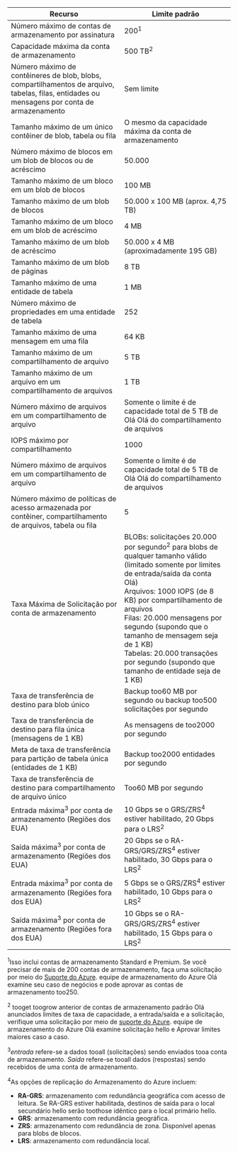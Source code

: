 | Recurso | Limite padrão |
| --- | --- |
| Número máximo de contas de armazenamento por assinatura |200<sup>1</sup> |
| Capacidade máxima da conta de armazenamento |500 TB<sup>2</sup> |
| Número máximo de contêineres de blob, blobs, compartilhamentos de arquivo, tabelas, filas, entidades ou mensagens por conta de armazenamento |Sem limite |
| Tamanho máximo de um único contêiner de blob, tabela ou fila |O mesmo da capacidade máxima da conta de armazenamento |
| Número máximo de blocos em um blob de blocos ou de acréscimo |50.000 |
| Tamanho máximo de um bloco em um blob de blocos |100 MB |
| Tamanho máximo de um blob de blocos |50.000 x 100 MB (aprox. 4,75 TB) |
| Tamanho máximo de um bloco em um blob de acréscimo |4 MB |
| Tamanho máximo de um blob de acréscimo |50.000 x 4 MB (aproximadamente 195 GB) |
| Tamanho máximo de um blob de páginas |8 TB |
| Tamanho máximo de uma entidade de tabela |1 MB |
| Número máximo de propriedades em uma entidade de tabela |252 |
| Tamanho máximo de uma mensagem em uma fila |64 KB |
| Tamanho máximo de um compartilhamento de arquivo |5 TB |
| Tamanho máximo de um arquivo em um compartilhamento de arquivos |1 TB |
| Número máximo de arquivos em um compartilhamento de arquivo |Somente o limite é de capacidade total de 5 TB de Olá Olá do compartilhamento de arquivos |
| IOPS máximo por compartilhamento |1000 |
| Número máximo de arquivos em um compartilhamento de arquivo |Somente o limite é de capacidade total de 5 TB de Olá Olá do compartilhamento de arquivos |
| Número máximo de políticas de acesso armazenada por contêiner, compartilhamento de arquivos, tabela ou fila |5 |
| Taxa Máxima de Solicitação por conta de armazenamento |BLOBs: solicitações 20.000 por segundo<sup>2</sup> para blobs de qualquer tamanho válido (limitado somente por limites de entrada/saída da conta Olá) <br />Arquivos: 1000 IOPS (de 8 KB) por compartilhamento de arquivos <br />Filas: 20.000 mensagens por segundo (supondo que o tamanho de mensagem seja de 1 KB)<br />Tabelas: 20.000 transações por segundo (supondo que tamanho de entidade seja de 1 KB) |
| Taxa de transferência de destino para blob único |Backup too60 MB por segundo ou backup too500 solicitações por segundo |
| Taxa de transferência de destino para fila única (mensagens de 1 KB) |As mensagens de too2000 por segundo |
| Meta de taxa de transferência para partição de tabela única (entidades de 1 KB) |Backup too2000 entidades por segundo |
| Taxa de transferência de destino para compartilhamento de arquivo único |Too60 MB por segundo |
| Entrada máxima<sup>3</sup> por conta de armazenamento (Regiões dos EUA) |10 Gbps se o GRS/ZRS<sup>4</sup> estiver habilitado, 20 Gbps para o LRS<sup>2</sup> |
| Saída máxima<sup>3</sup> por conta de armazenamento (Regiões dos EUA) |20 Gbps se o RA-GRS/GRS/ZRS<sup>4</sup> estiver habilitado, 30 Gbps para o LRS<sup>2</sup> |
| Entrada máxima<sup>3</sup> por conta de armazenamento (Regiões fora dos EUA) |5 Gbps se o GRS/ZRS<sup>4</sup> estiver habilitado, 10 Gbps para o LRS<sup>2</sup> |
| Saída máxima<sup>3</sup> por conta de armazenamento (Regiões fora dos EUA) |10 Gbps se o RA-GRS/GRS/ZRS<sup>4</sup> estiver habilitado, 15 Gbps para o LRS<sup>2</sup> |

<sup>1</sup>Isso inclui contas de armazenamento Standard e Premium. Se você precisar de mais de 200 contas de armazenamento, faça uma solicitação por meio do [Suporte do Azure](https://azure.microsoft.com/support/faq/). equipe de armazenamento do Azure Olá examine seu caso de negócios e pode aprovar as contas de armazenamento too250. 

<sup>2</sup> tooget toogrow anterior de contas de armazenamento padrão Olá anunciados limites de taxa de capacidade, a entrada/saída e a solicitação, verifique uma solicitação por meio de [suporte do Azure](https://azure.microsoft.com/support/faq/). equipe de armazenamento do Azure Olá examine solicitação hello e Aprovar limites maiores caso a caso.

<sup>3</sup>*entrada* refere-se a dados tooall (solicitações) sendo enviados tooa conta de armazenamento. *Saída* refere-se tooall dados (respostas) sendo recebidos de uma conta de armazenamento.  

<sup>4</sup>As opções de replicação do Armazenamento do Azure incluem:
* **RA-GRS**: armazenamento com redundância geográfica com acesso de leitura. Se RA-GRS estiver habilitada, destinos de saída para o local secundário hello serão toothose idêntico para o local primário hello.
* **GRS**: armazenamento com redundância geográfica. 
* **ZRS**: armazenamento com redundância de zona. Disponível apenas para blobs de blocos. 
* **LRS**: armazenamento com redundância local. 


